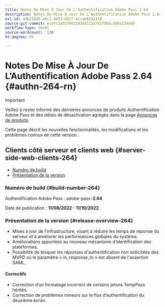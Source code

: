 ```yaml
---
title: Notes De Mise À Jour De L’Authentification Adobe Pass 2.64
description: Notes De Mise À Jour De L’Authentification Adobe Pass 2.64
exl-id: 4db21026-a0c2-4e33-b01f-4ccae824a110
source-git-commit: ecafc3a92f691203d8113a741f0b6cd00a134e80
workflow-type: tm+mt
source-wordcount: '130'
ht-degree: 0%

---
```


# Notes De Mise À Jour De L’Authentification Adobe Pass 2.64 {#authn-264-rn}

>[!IMPORTANT]
>
> Veillez à rester informé des dernières annonces de produits Authentification Adobe Pass et des délais de désactivation agrégés dans la page [Annonces de produits](/help/authentication/product-announcements.md).

Cette page décrit les nouvelles fonctionnalités, les modifications et les problèmes connus de cette version :

## Clients côté serveur et clients web {#server-side-web-clients-264}

* [Numéro de build](#build-number-264)
* [Présentation de la version](#release-overview-264)

### Numéro de build {#build-number-264}

Authentification Adobe Pass : adobe-pass-**2.64**

Date de publication : **11/08/2022 - 11/10/2022**

### Présentation de la version {#release-overview-264}

* Mises à jour de l’infrastructure, visant à réduire les temps de réponse du serveur et à améliorer les performances globales du système.
* Améliorations apportées au nouveau mécanisme d’identification des plateformes.
* Possibilité de bloquer les réponses d&#39;authentification non sollicitées des MVPD où le paramètre « in_response_to » est absent de l&#39;assertion SAML.

#### Correctifs

* Correction d’un formatage incorrect de certains jetons TempPass hérités.
* Correction de problèmes mineurs sur le flux d’authentification du deuxième écran.
